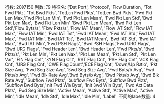 行数: 2097150
列数: 79
特征名: ['Dst Port', 'Protocol', 'Flow Duration', 'Tot Fwd Pkts', 'Tot Bwd Pkts', 'TotLen Fwd Pkts', 'TotLen Bwd Pkts', 
'Fwd Pkt Len Max','Fwd Pkt Len Min', 'Fwd Pkt Len Mean', 'Fwd Pkt Len Std', 'Bwd Pkt Len Max', 'Bwd Pkt Len Min', 
'Bwd Pkt Len Mean', 'Bwd Pkt Len Std','Flow Byts/s', 'Flow Pkts/s', 'Flow IAT Mean', 'Flow IAT Std', 'Flow IAT Max', 
'Flow IAT Min', 'Fwd IAT Tot', 'Fwd IAT Mean', 'Fwd IAT Std','Fwd IAT Max', 'Fwd IAT Min', 'Bwd IAT Tot', 'Bwd IAT Mean', 
'Bwd IAT Std', 'Bwd IAT Max', 'Bwd IAT Min', 'Fwd PSH Flags', 'Bwd PSH Flags','Fwd URG Flags', 'Bwd URG Flags', 
'Fwd Header Len', 'Bwd Header Len', 'Fwd Pkts/s', 'Bwd Pkts/s', 'Pkt Len Min', 'Pkt Len Max', 'Pkt Len Mean', 
'Pkt Len Std', 'Pkt Len Var', 'FIN Flag Cnt', 'SYN Flag Cnt', 'RST Flag Cnt', 'PSH Flag Cnt', 'ACK Flag Cnt', 
'URG Flag Cnt', 'CWE Flag Count','ECE Flag Cnt', 'Down/Up Ratio', 'Pkt Size Avg', 'Fwd Seg Size Avg', 'Bwd Seg Size Avg', 
'Fwd Byts/b Avg', 'Fwd Pkts/b Avg', 'Fwd Blk Rate Avg','Bwd Byts/b Avg', 'Bwd Pkts/b Avg', 'Bwd Blk Rate Avg', 
'Subflow Fwd Pkts', 'Subflow Fwd Byts', 'Subflow Bwd Pkts', 'Subflow Bwd Byts','Init Fwd Win Byts', 'Init Bwd Win Byts', 
'Fwd Act Data Pkts', 'Fwd Seg Size Min', 'Active Mean', 'Active Std', 'Active Max', 'Active Min', 
'Idle Mean', 'Idle Std', 'Idle Max', 'Idle Min', 'Label']
不同的label数量: 4